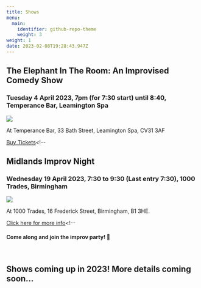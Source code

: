 ```yaml
---
title: Shows
menu:
  main:
    identifier: github-repo-theme
    weight: 3
weight: 1
date: 2023-02-08T19:28:43.947Z
---
```

## T﻿he Elephant In The Room: An Improvised Comedy Show

### Tuesday 4 April 2023, 7pm (for 7:30 start) until 8:40, Temperance Bar, Leamington Spa

![](/uploads/temperance-.png)

At Temperance Bar, 33 Bath Street, Leamington Spa,  CV31 3AF

[B﻿uy Tickets](https://www.eventbrite.co.uk/e/the-elephant-in-the-room-an-improvised-comedy-show-tickets-557163369637?aff=ebdssbdestsearch)<!--

## Midlands Improv Night

### Wednesday 19 April 2023, 7:30 to 9:30 (Last entry 7:30), 1000 Trades, Birmingham 

![](/uploads/rai-leigh-kate-ben.jpg)

At 1000 Trades, 16 Frederick Street, Birmingham, B1 3HE.

[Click here for more info](https://www.skiddle.com/whats-on/Birmingham/1000-Trades/Midlands-Improv-Night/36308285/)<!--

#### Come along and join the improv party! 🎉 <br><br><br>

## S﻿hows coming up in 2023! More details coming soon...

<!--

Saturday and Sunday, 27 - 28 May 2023, Brighton Fringe\
T﻿uesday 27 June 2023 at Temperance in Leamington Spa\
S﻿aturday and Sunday 5-6 August, Art in the Park in Leamington Spa